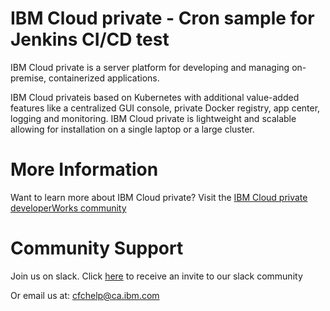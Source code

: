 # IBM Cloud private - Cron sample for Jenkins CI/CD test

IBM Cloud private is a server platform for developing and managing on-premise, containerized applications. 

IBM Cloud privateis based on Kubernetes with additional value-added features like a centralized GUI console, private Docker registry, app center, logging and monitoring. IBM Cloud private is lightweight and scalable allowing for installation on a single laptop or a large cluster.

# More Information
Want to learn more about IBM Cloud private?
Visit the [IBM Cloud private developerWorks community](https://www.ibm.com/developerworks/community/wikis/home?lang=en#!/wiki/W1559b1be149d_43b0_881e_9783f38faaff)

# Community Support
Join us on slack. Click [here](http://ibm.biz/BdsHmN) to receive an invite to our slack community

Or email us at: cfchelp@ca.ibm.com

